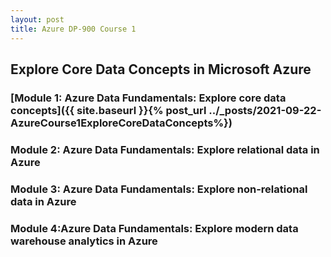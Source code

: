 ```yaml
---
layout: post
title: Azure DP-900 Course 1
---
```

## Explore Core Data Concepts in Microsoft Azure
### [Module 1: Azure Data Fundamentals: Explore core data concepts]({{ site.baseurl }}{% post_url ../_posts/2021-09-22-AzureCourse1ExploreCoreDataConcepts%})
### Module 2: Azure Data Fundamentals: Explore relational data in Azure
### Module 3: Azure Data Fundamentals: Explore non-relational data in Azure
### Module 4:Azure Data Fundamentals: Explore modern data warehouse analytics in Azure


